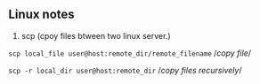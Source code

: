 ## Linux notes

1. scp (cpoy files btween two linux server.)

`scp local_file user@host:remote_dir/remote_filename`	  /*copy file*/

`scp -r local_dir user@host:remote_dir`	  /*copy files recursively*/
